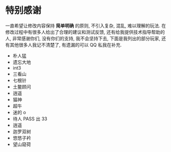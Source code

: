 # 特别感谢

一直希望让修改内容保持 **简单明确** 的原则, 不引入复杂, 混乱, 难以理解的玩法. 在修改过程中有很多人给出了合理的建议和测试反馈, 还有给我提供技术指导帮助的人, 非常感谢你们, 没有你们的支持, 我不会坚持下去, 下面是我列出的部分玩家, 还有其他很多人我记不清楚了, 有遗漏的可以 QQ 私我在补充.

- 朴人猛
- 遗忘大地
- int3
- 三看山
- 七根针
- 土鳖顾问
- 逍遥
- 猫神
- 超牛
- 迷的 o
- 待人 PASS 出 33
- 逍遥
- 迦罗双树
- 悠悠子衿
- 望山窥荷
